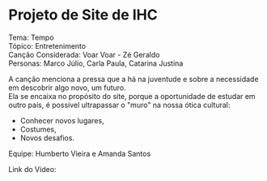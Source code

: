 # Projeto de Site de IHC 
Tema: Tempo\
Tópico: Entretenimento\
Canção Considerada: Voar Voar - Zé Geraldo\
Personas: Marco Júlio, Carla Paula, Catarina Justina

A canção menciona a pressa que a há na juventude e sobre a necessidade em descobrir algo novo, um futuro.\
Ela se encaixa no propósito do site, porque a oportunidade de estudar em outro país, é possível ultrapassar o "muro" na nossa ótica cultural:
- Conhecer novos lugares,
- Costumes,
- Novos desafios.

Equipe: Humberto Vieira e Amanda Santos

Link do Vídeo: 